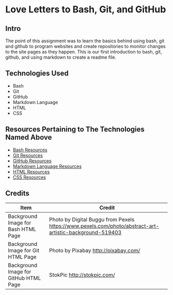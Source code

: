 # Love Letters to Bash, Git, and GitHub
## Intro
The point of this assignment was to learn the basics behind using bash, git and github to program websites and create repositories to monitor changes to the site pages as they happen.  This is our first introduction to bash, git, github, and using markdown to create a readme file.
## Technologies Used
* Bash
* Git
* GitHub
* Markdown Language
* HTML
* CSS

## Resources Pertaining to The Technologies Named Above
* [Bash Resources](http://cs.lmu.edu/~ray/notes/bash/)
* [Git Resources](https://git-scm.com/)
* [GitHub Resources](https://guides.github.com/)
* [Markdown Language Resources](https://guides.github.com/features/mastering-markdown/)
* [HTML Resources](https://www.w3schools.com/html/default.asp)
* [CSS Resources](https://www.w3schools.com/css/default.asp)

## Credits

Item | Credit
---- | ------
Background Image for Bash HTML Page | Photo by Digital Buggu from Pexels https://www.pexels.com/photo/abstract-art-artistic-background-519403
Background Image for Git HTML Page | Photo by Pixabay http://pixabay.com/
Background Image for GitHub HTML Page | StokPic http://stokpic.com/